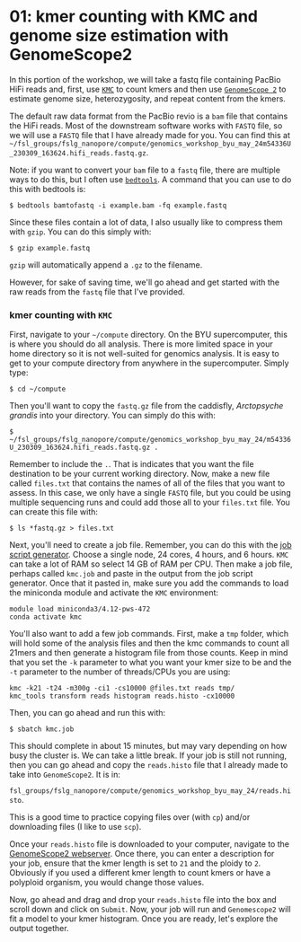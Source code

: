 # 01: kmer counting with KMC and genome size estimation with GenomeScope2

In this portion of the workshop, we will take a fastq file containing PacBio HiFi reads and, first, use [`KMC`](https://github.com/refresh-bio/KMC) to count kmers and then use [`GenomeScope 2`](http://genomescope.org/genomescope2.0/) to estimate genome size, heterozygosity, and repeat content from the kmers.

The default raw data format from the PacBio revio is a `bam` file that contains the HiFi reads. Most of the downstream software works with `FASTQ` file, so we will use a `FASTQ` file that I have already made for you. You can find this at `~/fsl_groups/fslg_nanopore/compute/genomics_workshop_byu_may_24m54336U_230309_163624.hifi_reads.fastq.gz`.

Note: if you want to convert your `bam` file to a `fastq` file, there are multiple ways to do this, but I often use [`bedtools`](https://bedtools.readthedocs.io/en/latest/). A command that you can use to do this with bedtools is:

```
$ bedtools bamtofastq -i example.bam -fq example.fastq
```

Since these files contain a lot of data, I also usually like to compress them with `gzip`. You can do this simply with:

```
$ gzip example.fastq
```

`gzip` will automatically append a `.gz` to the filename.

However, for sake of saving time, we'll go ahead and get started with the raw reads from the `fastq` file that I've provided.


### kmer counting with `KMC`
First, navigate to your `~/compute` directory. On the BYU supercomputer, this is where you should do all analysis. There is more limited space in your home directory so it is not well-suited for genomics analysis. It is easy to get to your compute directory from anywhere in the supercomputer. Simply type:

`$ cd ~/compute`

Then you'll want to copy the `fastq.gz` file from the caddisfly, _Arctopsyche grandis_ into your directory. You can simply do this with:

`$ ~/fsl_groups/fslg_nanopore/compute/genomics_workshop_byu_may_24/m54336U_230309_163624.hifi_reads.fastq.gz .`

Remember to include the `.`. That is indicates that you want the file destination to be your current working directory. Now, make a new file called `files.txt` that contains the names of all of the files that you want to assess. In this case, we only have a single `FASTQ` file, but you could be using multiple sequencing runs and could add those all to your `files.txt` file. You can create this file with:

`$ ls *fastq.gz > files.txt`

Next, you'll need to create a job file. Remember, you can do this with the [job script generator](https://rc.byu.edu/documentation/slurm/script-generator). Choose a single node, 24 cores, 4 hours, and 6 hours. `KMC` can take a lot of RAM so select 14 GB of RAM per CPU. Then make a job file, perhaps called `kmc.job` and paste in the output from the job script generator. Once that it pasted in, make sure you add the commands to load the miniconda module and activate the `KMC` environment:

```
module load miniconda3/4.12-pws-472
conda activate kmc
```

You'll also want to add a few job commands. First, make a `tmp` folder, which will hold some of the analysis files and then the kmc commands to count all 21mers and then generate a histogram file from those counts. Keep in mind that you set the `-k` parameter to what you want your kmer size to be and the `-t` parameter to the number of threads/CPUs you are using:

```
kmc -k21 -t24 -m300g -ci1 -cs10000 @files.txt reads tmp/
kmc_tools transform reads histogram reads.histo -cx10000
```

Then, you can go ahead and run this with:

```
$ sbatch kmc.job
```

This should complete in about 15 minutes, but may vary depending on how busy the cluster is. We can take a little break. If your job is still not running, then you can go ahead and copy the `reads.histo` file that I already made to take into `GenomeScope2`. It is in:

`fsl_groups/fslg_nanopore/compute/genomics_workshop_byu_may_24/reads.histo`.

This is a good time to practice copying files over (with `cp`) and/or downloading files (I like to use `scp`).

Once your `reads.histo` file is downloaded to your computer, navigate to the [GenomeScope2 webserver](http://genomescope.org/genomescope2.0/). Once there, you can enter a description for your job, ensure that the kmer length is set to `21` and the ploidy to `2`. Obviously if you used a different kmer length to count kmers or have a polyploid organism, you would change those values.

Now, go ahead and drag and drop your `reads.histo` file into the box and scroll down and click on `Submit`. Now, your job will run and `Genomescope2` will fit a model to your kmer histogram. Once you are ready, let's explore the output together.
